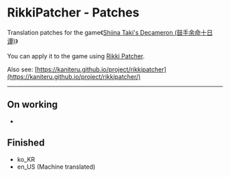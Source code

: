 # RikkiPatcher - Patches
Translation patches for the game《[Shiina Taki's Decameron (鼓手余命十日谭)](https://store.steampowered.com/app/3269960)》<br><br>
You can apply it to the game using [Rikki Patcher](https://github.com/kaniteru/RikkiPatcher).


Also see: [https://kaniteru.github.io/project/rikkipatcher](https://kaniteru.github.io/project/rikkipatcher/)

---

## On working
- 

## Finished
- ko_KR
- en_US (Machine translated)